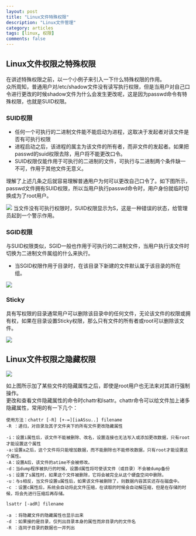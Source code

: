 ```yaml
---
layout: post
title: "Linux文件特殊权限"
description: "Linux文件管理"
category: articles
tags: [linux, 权限]
comments: false
---
```


## Linux文件权限之特殊权限
  在讲述特殊权限之前，以一个小例子来引入一下什么特殊权限的作用。<br/>
  众所周知，普通用户对/etc/shadow文件没有读写执行权限，但是当用户对自己口令进行更改的时候shadow文件为什么会发生更改呢，这是因为passwd命令有特殊权限，也就是SUID权限。<br/>
### SUID权限
- 任何一个可执行的二进制文件能不能启动为进程，这取决于发起者对该文件是否有可执行权限
- 进程启动之后，该进程的属主为该文件的所有者，而非文件的发起者。如果把passwd的suid权限去除，用户将不能更改口令。
- SUID权限仅能作用于可执行的二进制的文件，可执行与二进制两个条件缺一不可，作用于其他文件无意义。
	
理解了上述几条之后就容易理解普通用户为何可以更改自己口令了。如下图所示，passwd文件拥有SUID权限，所以当用户执行passwd命令时，用户身份就临时切换成为了root用户。

![](http://ot9scj6tc.bkt.clouddn.com/suid.png)
当文件没有可执行权限时，SUID权限显示为S，这是一种错误的状态，给管理员起到一个警示作用。


### SGID权限

与SUID权限类似，SGID一般也作用于可执行的二进制文件，当用户执行该文件时切换为二进制文件属组的什么来执行。

- 当SGID权限作用于目录时，在该目录下新建的文件默认属于该目录的所在组。

 
![](http://ot9scj6tc.bkt.clouddn.com/sgid.png)

### Sticky

具有写权限的目录通常用户可以删除该目录中的任何文件，无论该文件的权限或拥有权，如果在目录设置Sticky权限，那么只有文件的所有者或root可以删除该文件。

![](http://ot9scj6tc.bkt.clouddn.com/sticky.png)

## Linux文件权限之隐藏权限 

![](http://ot9scj6tc.bkt.clouddn.com/chattr.png)

如上图所示加了某些文件的隐藏属性之后，即使是root用户也无法来对其进行强制操作。<br/>
更改和查看文件隐藏属性的命令时chattr和lsattr。chattr命令可以给文件加上诸多隐藏属性，常用的有一下几个：

	使用方法：chattr [-R] [+-=][iaASsu..] filename
	-R ：递归，对目录及其子文件夹下的所有文件更改隐藏属性

	-i：设置i属性后，该文件不能被删除、改名，设置连接也无法写入或添加更改数据，只有root才能设置这个属性
	-a:设置a之后，这个文件将只能增加数据，而不能删除也不能修改数据，只有root才能设置这个属性。
	-A：设置A后，该文件的atime不会被修改。
	-d：当dump程序被执行的时候，设置d属性将可使该文件（或目录）不会被dump备份	
	-s：设置了s属性时，如果这个文件被删除，它将会被完全从这个硬盘空间中删除。
	-u：与s相反，当文件设置u属性后，如果该文件被删除了，则数据内容其实还存在磁盘中。
	-c ：设置c属性后，系统会自动将此文件压缩，在读取的时候会自动解压缩，但是在存储的时候，将会先进行压缩后再存储。

	lsattr [-adR] filename

	-a ：将隐藏文件的隐藏属性也显示出来
	-d ：如果接的是目录，仅列出目录本身的属性而非目录内的文件名
	-R ：连同子目录的数据也一并列出

